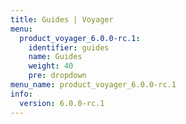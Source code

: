 ```yaml
---
title: Guides | Voyager
menu:
  product_voyager_6.0.0-rc.1:
    identifier: guides
    name: Guides
    weight: 40
    pre: dropdown
menu_name: product_voyager_6.0.0-rc.1
info:
  version: 6.0.0-rc.1
---
```


